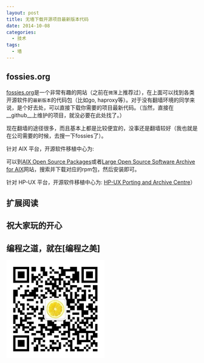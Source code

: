 ```yaml
---
layout: post
title: 无墙下载开源项目最新版本代码
date: 2014-10-08
categories:
  - 技术
tags:
  - 墙
---
```

## fossies.org

[fossies.org](http://www.fossies.org)是一个非常有趣的网站（之前在`微薄`上推荐过），在上面可以找到各类开源软件的`最新版本`的代码包（比如go, haproxy等）。对于没有翻墙环境的同学来说，是个好去处，可以直接下载你需要的项目最新代码。（当然，直接在__github__上维护的项目，就没必要在此处找了。）

现在翻墙的途径很多，而且基本上都是比较便宜的，没事还是翻墙较好（我也就是在公司需要的时候，去搜一下fossies了）。

针对 AIX 平台，开源软件移植中心为:

可以到[AIX Open Source Packages](http://www.perzl.org/aix/)或者[Large Open Source Software Archive for AIX](http://bullfreeware.com/search.php?package=gcc)网站，搜索并下载对应的rpm包，然后安装即可。

针对 HP-UX 平台，开源软件移植中心为:
[HP-UX Porting and Archive Centre](http://hpux.connect.org.uk/)）


## 扩展阅读


## 祝大家玩的开心

## 编程之道，就在[编程之美]

![编程之美](/img/weixin_qr.jpg)

